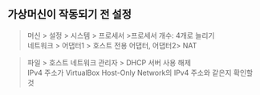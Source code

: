 ## 가상머신이 작동되기 전 설정
> 머신 > 설정 > 시스템 > 프로세서 >프로세서 개수: 4개로 늘리기  
> 네트워크 > 어댑터1 > 호스트 전용 어댑터, 어댑터2> NAT   
  
> 파일 > 호스트 네트워크 관리자 > DHCP 서버 사용 해제  
> IPv4 주소가 VirtualBox Host-Only Network의 IPv4 주소와 같은지 확인할 것

